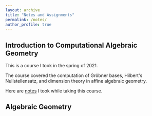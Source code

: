 ```yaml
---
layout: archive
title: "Notes and Assignments"
permalink: /notes/
author_profile: true
---
```



<!--{% include base_path %}



{% for post in site.notes %}
  {% include archive-single.html %}
{% endfor %}-->


## Introduction to Computational Algebraic Geometry
This is a course I took in the spring of 2021. 

The course covered the computation of Gröbner bases, Hilbert's Nullstellensatz, and dimension theory in affine algebraic geometry.

Here are [notes](http://triangdrie.github.io/files/comput_ag_notes.pdf) I took while taking this course. 






## Algebraic Geometry
